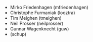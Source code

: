 * Mirko Friedenhagen (mfriedenhagen)
* Christophe Furmaniak (looztra)
* Tim Meighen (tmeighen)
* Neil Prosser (neilprosser)
* Gunnar Wagenknecht (guw)
* (schup)
